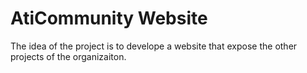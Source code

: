 # AtiCommunity Website

The idea of the project is to develope a website that expose the other projects of the organizaiton.